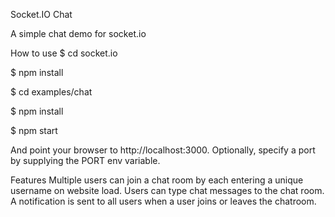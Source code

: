 Socket.IO Chat

A simple chat demo for socket.io


How to use
$ cd socket.io

$ npm install

$ cd examples/chat

$ npm install

$ npm start

And point your browser to http://localhost:3000. Optionally, specify a port by supplying the PORT env variable.


Features
Multiple users can join a chat room by each entering a unique username on website load.
Users can type chat messages to the chat room.
A notification is sent to all users when a user joins or leaves the chatroom.
